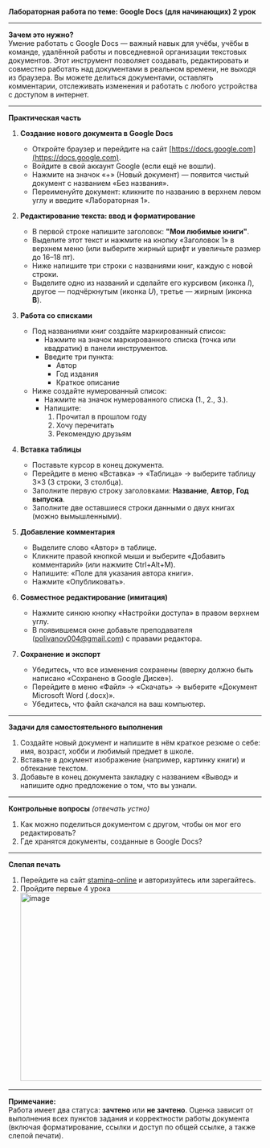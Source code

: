 **Лабораторная работа по теме: Google Docs (для начинающих) 2 урок**

---

**Зачем это нужно?**  
Умение работать с Google Docs — важный навык для учёбы, учёбы в команде, удалённой работы и повседневной организации текстовых документов. Этот инструмент позволяет создавать, редактировать и совместно работать над документами в реальном времени, не выходя из браузера. Вы можете делиться документами, оставлять комментарии, отслеживать изменения и работать с любого устройства с доступом в интернет.

---

**Практическая часть**

1. **Создание нового документа в Google Docs**  
   - Откройте браузер и перейдите на сайт [https://docs.google.com](https://docs.google.com).  
   - Войдите в свой аккаунт Google (если ещё не вошли).  
   - Нажмите на значок «+» (Новый документ) — появится чистый документ с названием «Без названия».  
   - Переименуйте документ: кликните по названию в верхнем левом углу и введите «Лабораторная 1».

2. **Редактирование текста: ввод и форматирование**  
   - В первой строке напишите заголовок: **"Мои любимые книги"**.  
   - Выделите этот текст и нажмите на кнопку «Заголовок 1» в верхнем меню (или выберите жирный шрифт и увеличьте размер до 16–18 пт).  
   - Ниже напишите три строки с названиями книг, каждую с новой строки.  
   - Выделите одно из названий и сделайте его курсивом (иконка *I*), другое — подчёркнутым (иконка *U*), третье — жирным (иконка **B**).

3. **Работа со списками**  
   - Под названиями книг создайте маркированный список:  
     - Нажмите на значок маркированного списка (точка или квадратик) в панели инструментов.  
     - Введите три пункта:  
       - Автор  
       - Год издания  
       - Краткое описание  
   - Ниже создайте нумерованный список:  
     - Нажмите на значок нумерованного списка (1., 2., 3.).  
     - Напишите:  
       1. Прочитал в прошлом году  
       2. Хочу перечитать  
       3. Рекомендую друзьям

4. **Вставка таблицы**  
   - Поставьте курсор в конец документа.  
   - Перейдите в меню «Вставка» → «Таблица» → выберите таблицу 3×3 (3 строки, 3 столбца).  
   - Заполните первую строку заголовками: **Название**, **Автор**, **Год выпуска**.  
   - Заполните две оставшиеся строки данными о двух книгах (можно вымышленными).

5. **Добавление комментария**  
   - Выделите слово «Автор» в таблице.  
   - Кликните правой кнопкой мыши и выберите «Добавить комментарий» (или нажмите Ctrl+Alt+M).  
   - Напишите: «Поле для указания автора книги».  
   - Нажмите «Опубликовать».

6. **Совместное редактирование (имитация)**  
   - Нажмите синюю кнопку «Настройки доступа» в правом верхнем углу.  
   - В появившемся окне добавьте преподавателя (polivanov004@gmail.com) с правами редактора.  

7. **Сохранение и экспорт**  
   - Убедитесь, что все изменения сохранены (вверху должно быть написано «Сохранено в Google Диске»).  
   - Перейдите в меню «Файл» → «Скачать» → выберите «Документ Microsoft Word (.docx)».  
   - Убедитесь, что файл скачался на ваш компьютер.

---

**Задачи для самостоятельного выполнения**

1. Создайте новый документ и напишите в нём краткое резюме о себе: имя, возраст, хобби и любимый предмет в школе.  
2. Вставьте в документ изображение (например, картинку книги) и обтекание текстом.  
3. Добавьте в конец документа закладку с названием «Вывод» и напишите одно предложение о том, что вы узнали.

---

**Контрольные вопросы** *(отвечать устно)*

1. Как можно поделиться документом с другом, чтобы он мог его редактировать?  
2. Где хранятся документы, созданные в Google Docs?

---

**Слепая печать**  
1. Перейдите на сайт [stamina-online](https://stamina-online.com/ru/lessons/ru) и авторизуйтесь или зарегайтесь.
2. Пройдите первые 4 урока <img width="835" height="374" alt="image" src="https://github.com/user-attachments/assets/07325aac-009b-467f-808f-3d362db21190" />

---

**Примечание:**  
Работа имеет два статуса: **зачтено** или **не зачтено**. Оценка зависит от выполнения всех пунктов задания и корректности работы документа (включая форматирование, ссылки и доступ по общей ссылке, а также слепой печати).
